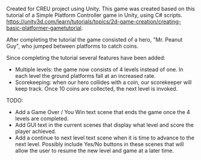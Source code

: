 Created for CREU project using Unity.
This game was created based on this  tutorial of a Simple Platform Controller game in Unity, using C# scripts. https://unity3d.com/learn/tutorials/topics/2d-game-creation/creating-basic-platformer-gametutorial.

After completing the tutorial the game consisted of a hero, "Mr. Peanut Guy", who jumped between platforms to catch coins.

Since completing the tutorial several features have been added:
 - Multiple levels: the game now consists of 4 levels instead of one. In each level the ground platforms fall at an increased rate.
 - Scorekeeping: when our hero collides with a coin, our scorekeeper will keep track. Once 10 coins are collected, the next level is invoked.

TODO:
 - Add a Game Over / You Win text scene that ends the game once the 4 levels are completed.
 - Add GUI text in the current scenes that display what level and score the player achieved.
 - Add a continue to next level text scene when it is time to advance to the next level. Possibly include Yes/No buttons in these scenes that will allow the user to resume the new level and game at a later time.
